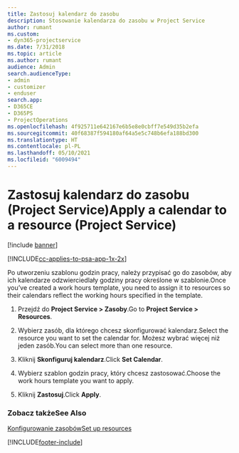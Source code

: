 ```yaml
---
title: Zastosuj kalendarz do zasobu
description: Stosowanie kalendarza do zasobu w Project Service
author: rumant
ms.custom:
- dyn365-projectservice
ms.date: 7/31/2018
ms.topic: article
ms.author: rumant
audience: Admin
search.audienceType:
- admin
- customizer
- enduser
search.app:
- D365CE
- D365PS
- ProjectOperations
ms.openlocfilehash: 4f925711e642167e6b5e8e0cbff7e549d35b2efa
ms.sourcegitcommit: 40f68387f594180af64a5e5c748b6efa188bd300
ms.translationtype: HT
ms.contentlocale: pl-PL
ms.lasthandoff: 05/10/2021
ms.locfileid: "6009494"
---
```

# <a name="apply-a-calendar-to-a-resource-project-service"></a><span data-ttu-id="0e53a-103">Zastosuj kalendarz do zasobu (Project Service)</span><span class="sxs-lookup"><span data-stu-id="0e53a-103">Apply a calendar to a resource (Project Service)</span></span>

[!include [banner](../includes/psa-now-project-operations.md)]

[!INCLUDE[cc-applies-to-psa-app-1x-2x](../includes/cc-applies-to-psa-app-1x-2x.md)]

<span data-ttu-id="0e53a-104">Po utworzeniu szablonu godzin pracy, należy przypisać go do zasobów, aby ich kalendarze odzwierciedlały godziny pracy określone w szablonie.</span><span class="sxs-lookup"><span data-stu-id="0e53a-104">Once you’ve created a work hours template, you need to assign it to resources so their calendars reflect the working hours specified in the template.</span></span>  
  
1.  <span data-ttu-id="0e53a-105">Przejdź do **Project Service > Zasoby**.</span><span class="sxs-lookup"><span data-stu-id="0e53a-105">Go to **Project Service > Resources**.</span></span>  
  
2.  <span data-ttu-id="0e53a-106">Wybierz zasób, dla którego chcesz skonfigurować kalendarz.</span><span class="sxs-lookup"><span data-stu-id="0e53a-106">Select the resource you want to set the calendar for.</span></span> <span data-ttu-id="0e53a-107">Możesz wybrać więcej niż jeden zasób.</span><span class="sxs-lookup"><span data-stu-id="0e53a-107">You can select more than one resource.</span></span>  
  
3.  <span data-ttu-id="0e53a-108">Kliknij **Skonfiguruj kalendarz**.</span><span class="sxs-lookup"><span data-stu-id="0e53a-108">Click **Set Calendar**.</span></span>  
  
4.  <span data-ttu-id="0e53a-109">Wybierz szablon godzin pracy, który chcesz zastosować.</span><span class="sxs-lookup"><span data-stu-id="0e53a-109">Choose the work hours template you want to apply.</span></span>  
  
5.  <span data-ttu-id="0e53a-110">Kliknij **Zastosuj**.</span><span class="sxs-lookup"><span data-stu-id="0e53a-110">Click **Apply**.</span></span>  
  
### <a name="see-also"></a><span data-ttu-id="0e53a-111">Zobacz także</span><span class="sxs-lookup"><span data-stu-id="0e53a-111">See Also</span></span>  
 [<span data-ttu-id="0e53a-112">Konfigurowanie zasobów</span><span class="sxs-lookup"><span data-stu-id="0e53a-112">Set up resources</span></span>](../psa/set-up-resources.md)


[!INCLUDE[footer-include](../includes/footer-banner.md)]